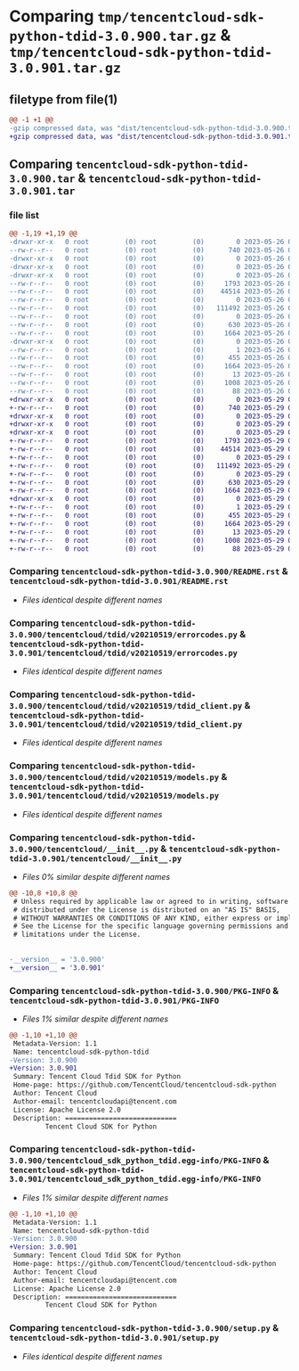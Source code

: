 # Comparing `tmp/tencentcloud-sdk-python-tdid-3.0.900.tar.gz` & `tmp/tencentcloud-sdk-python-tdid-3.0.901.tar.gz`

## filetype from file(1)

```diff
@@ -1 +1 @@
-gzip compressed data, was "dist/tencentcloud-sdk-python-tdid-3.0.900.tar", last modified: Fri May 26 02:28:49 2023, max compression
+gzip compressed data, was "dist/tencentcloud-sdk-python-tdid-3.0.901.tar", last modified: Mon May 29 02:37:56 2023, max compression
```

## Comparing `tencentcloud-sdk-python-tdid-3.0.900.tar` & `tencentcloud-sdk-python-tdid-3.0.901.tar`

### file list

```diff
@@ -1,19 +1,19 @@
-drwxr-xr-x   0 root         (0) root         (0)        0 2023-05-26 02:28:49.000000 tencentcloud-sdk-python-tdid-3.0.900/
--rw-r--r--   0 root         (0) root         (0)      740 2023-05-26 02:28:49.000000 tencentcloud-sdk-python-tdid-3.0.900/README.rst
-drwxr-xr-x   0 root         (0) root         (0)        0 2023-05-26 02:28:49.000000 tencentcloud-sdk-python-tdid-3.0.900/tencentcloud/
-drwxr-xr-x   0 root         (0) root         (0)        0 2023-05-26 02:28:49.000000 tencentcloud-sdk-python-tdid-3.0.900/tencentcloud/tdid/
-drwxr-xr-x   0 root         (0) root         (0)        0 2023-05-26 02:28:49.000000 tencentcloud-sdk-python-tdid-3.0.900/tencentcloud/tdid/v20210519/
--rw-r--r--   0 root         (0) root         (0)     1793 2023-05-26 02:28:49.000000 tencentcloud-sdk-python-tdid-3.0.900/tencentcloud/tdid/v20210519/errorcodes.py
--rw-r--r--   0 root         (0) root         (0)    44514 2023-05-26 02:28:49.000000 tencentcloud-sdk-python-tdid-3.0.900/tencentcloud/tdid/v20210519/tdid_client.py
--rw-r--r--   0 root         (0) root         (0)        0 2023-05-26 02:28:49.000000 tencentcloud-sdk-python-tdid-3.0.900/tencentcloud/tdid/v20210519/__init__.py
--rw-r--r--   0 root         (0) root         (0)   111492 2023-05-26 02:28:49.000000 tencentcloud-sdk-python-tdid-3.0.900/tencentcloud/tdid/v20210519/models.py
--rw-r--r--   0 root         (0) root         (0)        0 2023-05-26 02:28:49.000000 tencentcloud-sdk-python-tdid-3.0.900/tencentcloud/tdid/__init__.py
--rw-r--r--   0 root         (0) root         (0)      630 2023-05-26 02:28:49.000000 tencentcloud-sdk-python-tdid-3.0.900/tencentcloud/__init__.py
--rw-r--r--   0 root         (0) root         (0)     1664 2023-05-26 02:28:49.000000 tencentcloud-sdk-python-tdid-3.0.900/PKG-INFO
-drwxr-xr-x   0 root         (0) root         (0)        0 2023-05-26 02:28:49.000000 tencentcloud-sdk-python-tdid-3.0.900/tencentcloud_sdk_python_tdid.egg-info/
--rw-r--r--   0 root         (0) root         (0)        1 2023-05-26 02:28:49.000000 tencentcloud-sdk-python-tdid-3.0.900/tencentcloud_sdk_python_tdid.egg-info/dependency_links.txt
--rw-r--r--   0 root         (0) root         (0)      455 2023-05-26 02:28:49.000000 tencentcloud-sdk-python-tdid-3.0.900/tencentcloud_sdk_python_tdid.egg-info/SOURCES.txt
--rw-r--r--   0 root         (0) root         (0)     1664 2023-05-26 02:28:49.000000 tencentcloud-sdk-python-tdid-3.0.900/tencentcloud_sdk_python_tdid.egg-info/PKG-INFO
--rw-r--r--   0 root         (0) root         (0)       13 2023-05-26 02:28:49.000000 tencentcloud-sdk-python-tdid-3.0.900/tencentcloud_sdk_python_tdid.egg-info/top_level.txt
--rw-r--r--   0 root         (0) root         (0)     1008 2023-05-26 02:28:49.000000 tencentcloud-sdk-python-tdid-3.0.900/setup.py
--rw-r--r--   0 root         (0) root         (0)       88 2023-05-26 02:28:49.000000 tencentcloud-sdk-python-tdid-3.0.900/setup.cfg
+drwxr-xr-x   0 root         (0) root         (0)        0 2023-05-29 02:37:56.000000 tencentcloud-sdk-python-tdid-3.0.901/
+-rw-r--r--   0 root         (0) root         (0)      740 2023-05-29 02:37:55.000000 tencentcloud-sdk-python-tdid-3.0.901/README.rst
+drwxr-xr-x   0 root         (0) root         (0)        0 2023-05-29 02:37:56.000000 tencentcloud-sdk-python-tdid-3.0.901/tencentcloud/
+drwxr-xr-x   0 root         (0) root         (0)        0 2023-05-29 02:37:56.000000 tencentcloud-sdk-python-tdid-3.0.901/tencentcloud/tdid/
+drwxr-xr-x   0 root         (0) root         (0)        0 2023-05-29 02:37:56.000000 tencentcloud-sdk-python-tdid-3.0.901/tencentcloud/tdid/v20210519/
+-rw-r--r--   0 root         (0) root         (0)     1793 2023-05-29 02:37:55.000000 tencentcloud-sdk-python-tdid-3.0.901/tencentcloud/tdid/v20210519/errorcodes.py
+-rw-r--r--   0 root         (0) root         (0)    44514 2023-05-29 02:37:55.000000 tencentcloud-sdk-python-tdid-3.0.901/tencentcloud/tdid/v20210519/tdid_client.py
+-rw-r--r--   0 root         (0) root         (0)        0 2023-05-29 02:37:55.000000 tencentcloud-sdk-python-tdid-3.0.901/tencentcloud/tdid/v20210519/__init__.py
+-rw-r--r--   0 root         (0) root         (0)   111492 2023-05-29 02:37:55.000000 tencentcloud-sdk-python-tdid-3.0.901/tencentcloud/tdid/v20210519/models.py
+-rw-r--r--   0 root         (0) root         (0)        0 2023-05-29 02:37:55.000000 tencentcloud-sdk-python-tdid-3.0.901/tencentcloud/tdid/__init__.py
+-rw-r--r--   0 root         (0) root         (0)      630 2023-05-29 02:37:55.000000 tencentcloud-sdk-python-tdid-3.0.901/tencentcloud/__init__.py
+-rw-r--r--   0 root         (0) root         (0)     1664 2023-05-29 02:37:56.000000 tencentcloud-sdk-python-tdid-3.0.901/PKG-INFO
+drwxr-xr-x   0 root         (0) root         (0)        0 2023-05-29 02:37:56.000000 tencentcloud-sdk-python-tdid-3.0.901/tencentcloud_sdk_python_tdid.egg-info/
+-rw-r--r--   0 root         (0) root         (0)        1 2023-05-29 02:37:56.000000 tencentcloud-sdk-python-tdid-3.0.901/tencentcloud_sdk_python_tdid.egg-info/dependency_links.txt
+-rw-r--r--   0 root         (0) root         (0)      455 2023-05-29 02:37:56.000000 tencentcloud-sdk-python-tdid-3.0.901/tencentcloud_sdk_python_tdid.egg-info/SOURCES.txt
+-rw-r--r--   0 root         (0) root         (0)     1664 2023-05-29 02:37:56.000000 tencentcloud-sdk-python-tdid-3.0.901/tencentcloud_sdk_python_tdid.egg-info/PKG-INFO
+-rw-r--r--   0 root         (0) root         (0)       13 2023-05-29 02:37:56.000000 tencentcloud-sdk-python-tdid-3.0.901/tencentcloud_sdk_python_tdid.egg-info/top_level.txt
+-rw-r--r--   0 root         (0) root         (0)     1008 2023-05-29 02:37:55.000000 tencentcloud-sdk-python-tdid-3.0.901/setup.py
+-rw-r--r--   0 root         (0) root         (0)       88 2023-05-29 02:37:56.000000 tencentcloud-sdk-python-tdid-3.0.901/setup.cfg
```

### Comparing `tencentcloud-sdk-python-tdid-3.0.900/README.rst` & `tencentcloud-sdk-python-tdid-3.0.901/README.rst`

 * *Files identical despite different names*

### Comparing `tencentcloud-sdk-python-tdid-3.0.900/tencentcloud/tdid/v20210519/errorcodes.py` & `tencentcloud-sdk-python-tdid-3.0.901/tencentcloud/tdid/v20210519/errorcodes.py`

 * *Files identical despite different names*

### Comparing `tencentcloud-sdk-python-tdid-3.0.900/tencentcloud/tdid/v20210519/tdid_client.py` & `tencentcloud-sdk-python-tdid-3.0.901/tencentcloud/tdid/v20210519/tdid_client.py`

 * *Files identical despite different names*

### Comparing `tencentcloud-sdk-python-tdid-3.0.900/tencentcloud/tdid/v20210519/models.py` & `tencentcloud-sdk-python-tdid-3.0.901/tencentcloud/tdid/v20210519/models.py`

 * *Files identical despite different names*

### Comparing `tencentcloud-sdk-python-tdid-3.0.900/tencentcloud/__init__.py` & `tencentcloud-sdk-python-tdid-3.0.901/tencentcloud/__init__.py`

 * *Files 0% similar despite different names*

```diff
@@ -10,8 +10,8 @@
 # Unless required by applicable law or agreed to in writing, software
 # distributed under the License is distributed on an "AS IS" BASIS,
 # WITHOUT WARRANTIES OR CONDITIONS OF ANY KIND, either express or implied.
 # See the License for the specific language governing permissions and
 # limitations under the License.
 
 
-__version__ = '3.0.900'
+__version__ = '3.0.901'
```

### Comparing `tencentcloud-sdk-python-tdid-3.0.900/PKG-INFO` & `tencentcloud-sdk-python-tdid-3.0.901/PKG-INFO`

 * *Files 1% similar despite different names*

```diff
@@ -1,10 +1,10 @@
 Metadata-Version: 1.1
 Name: tencentcloud-sdk-python-tdid
-Version: 3.0.900
+Version: 3.0.901
 Summary: Tencent Cloud Tdid SDK for Python
 Home-page: https://github.com/TencentCloud/tencentcloud-sdk-python
 Author: Tencent Cloud
 Author-email: tencentcloudapi@tencent.com
 License: Apache License 2.0
 Description: ============================
         Tencent Cloud SDK for Python
```

### Comparing `tencentcloud-sdk-python-tdid-3.0.900/tencentcloud_sdk_python_tdid.egg-info/PKG-INFO` & `tencentcloud-sdk-python-tdid-3.0.901/tencentcloud_sdk_python_tdid.egg-info/PKG-INFO`

 * *Files 1% similar despite different names*

```diff
@@ -1,10 +1,10 @@
 Metadata-Version: 1.1
 Name: tencentcloud-sdk-python-tdid
-Version: 3.0.900
+Version: 3.0.901
 Summary: Tencent Cloud Tdid SDK for Python
 Home-page: https://github.com/TencentCloud/tencentcloud-sdk-python
 Author: Tencent Cloud
 Author-email: tencentcloudapi@tencent.com
 License: Apache License 2.0
 Description: ============================
         Tencent Cloud SDK for Python
```

### Comparing `tencentcloud-sdk-python-tdid-3.0.900/setup.py` & `tencentcloud-sdk-python-tdid-3.0.901/setup.py`

 * *Files identical despite different names*

